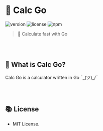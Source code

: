 # 📱 Calc Go

![version](https://img.shields.io/badge/Version-1.0.0-brightgreen.svg?style=for-the-badge)
![license](https://img.shields.io/badge/License-MIT-blue.svg?style=for-the-badge)
![npm](https://img.shields.io/badge/Go-1.15.7-purple.svg?style=for-the-badge)

> 📱 Calculate fast with Go

<br><br>

## 🤔 What is Calc Go?
Calc Go is a calculator written in Go ¯\_(ツ)_/¯

<br><br>

## 📚 License
- MIT License.
